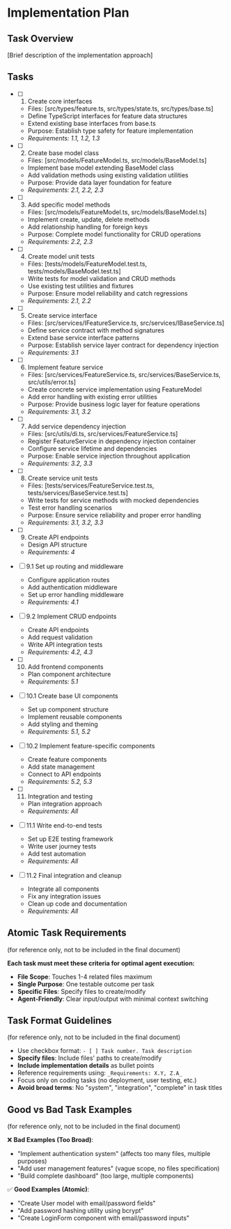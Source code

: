 # Implementation Plan

## Task Overview

[Brief description of the implementation approach]

## Tasks

- [ ] 1. Create core interfaces

  - Files: [src/types/feature.ts, src/types/state.ts, src/types/base.ts]
  - Define TypeScript interfaces for feature data structures
  - Extend existing base interfaces from base.ts
  - Purpose: Establish type safety for feature implementation
  - _Requirements: 1.1, 1.2, 1.3_

- [ ] 2. Create base model class

  - Files: [src/models/FeatureModel.ts, src/models/BaseModel.ts]
  - Implement base model extending BaseModel class
  - Add validation methods using existing validation utilities
  - Purpose: Provide data layer foundation for feature
  - _Requirements: 2.1, 2.2, 2.3_

- [ ] 3. Add specific model methods

  - Files: [src/models/FeatureModel.ts, src/models/BaseModel.ts]
  - Implement create, update, delete methods
  - Add relationship handling for foreign keys
  - Purpose: Complete model functionality for CRUD operations
  - _Requirements: 2.2, 2.3_

- [ ] 4. Create model unit tests

  - Files: [tests/models/FeatureModel.test.ts, tests/models/BaseModel.test.ts]
  - Write tests for model validation and CRUD methods
  - Use existing test utilities and fixtures
  - Purpose: Ensure model reliability and catch regressions
  - _Requirements: 2.1, 2.2_

- [ ] 5. Create service interface

  - Files: [src/services/IFeatureService.ts, src/services/IBaseService.ts]
  - Define service contract with method signatures
  - Extend base service interface patterns
  - Purpose: Establish service layer contract for dependency injection
  - _Requirements: 3.1_

- [ ] 6. Implement feature service

  - Files: [src/services/FeatureService.ts, src/services/BaseService.ts, src/utils/error.ts]
  - Create concrete service implementation using FeatureModel
  - Add error handling with existing error utilities
  - Purpose: Provide business logic layer for feature operations
  - _Requirements: 3.1, 3.2_

- [ ] 7. Add service dependency injection

  - Files: [src/utils/di.ts, src/services/FeatureService.ts]
  - Register FeatureService in dependency injection container
  - Configure service lifetime and dependencies
  - Purpose: Enable service injection throughout application
  - _Requirements: 3.2, 3.3_

- [ ] 8. Create service unit tests

  - Files: [tests/services/FeatureService.test.ts, tests/services/BaseService.test.ts]
  - Write tests for service methods with mocked dependencies
  - Test error handling scenarios
  - Purpose: Ensure service reliability and proper error handling
  - _Requirements: 3.1, 3.2, 3.3_

- [ ] 9. Create API endpoints

  - Design API structure
  - _Requirements: 4_

- [ ] 9.1 Set up routing and middleware

  - Configure application routes
  - Add authentication middleware
  - Set up error handling middleware
  - _Requirements: 4.1_

- [ ] 9.2 Implement CRUD endpoints

  - Create API endpoints
  - Add request validation
  - Write API integration tests
  - _Requirements: 4.2, 4.3_

- [ ] 10. Add frontend components

  - Plan component architecture
  - _Requirements: 5.1_

- [ ] 10.1 Create base UI components

  - Set up component structure
  - Implement reusable components
  - Add styling and theming
  - _Requirements: 5.1, 5.2_

- [ ] 10.2 Implement feature-specific components

  - Create feature components
  - Add state management
  - Connect to API endpoints
  - _Requirements: 5.2, 5.3_

- [ ] 11. Integration and testing

  - Plan integration approach
  - _Requirements: All_

- [ ] 11.1 Write end-to-end tests

  - Set up E2E testing framework
  - Write user journey tests
  - Add test automation
  - _Requirements: All_

- [ ] 11.2 Final integration and cleanup

  - Integrate all components
  - Fix any integration issues
  - Clean up code and documentation
  - _Requirements: All_

## Atomic Task Requirements

(for reference only, not to be included in the final document)

**Each task must meet these criteria for optimal agent execution:**

- **File Scope**: Touches 1-4 related files maximum
- **Single Purpose**: One testable outcome per task
- **Specific Files**: Specify files to create/modify
- **Agent-Friendly**: Clear input/output with minimal context switching

## Task Format Guidelines

(for reference only, not to be included in the final document)

- Use checkbox format: `- [ ] Task number. Task description`
- **Specify files**: Include files' paths to create/modify
- **Include implementation details** as bullet points
- Reference requirements using: `_Requirements: X.Y, Z.A_`
- Focus only on coding tasks (no deployment, user testing, etc.)
- **Avoid broad terms**: No "system", "integration", "complete" in task titles

## Good vs Bad Task Examples

(for reference only, not to be included in the final document)

❌ **Bad Examples (Too Broad)**:

- "Implement authentication system" (affects too many files, multiple purposes)
- "Add user management features" (vague scope, no files specification)
- "Build complete dashboard" (too large, multiple components)

✅ **Good Examples (Atomic)**:

- "Create User model with email/password fields"
- "Add password hashing utility using bcrypt"
- "Create LoginForm component with email/password inputs"

